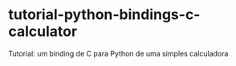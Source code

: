 # tutorial-python-bindings-c-calculator
Tutorial: um binding de C para Python de uma simples calculadora
